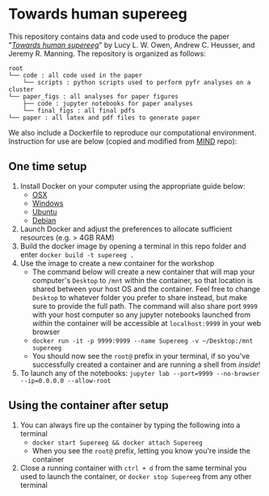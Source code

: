 # Towards human supereeg

This repository contains data and code used to produce the paper "[_Towards human supereeg_](https://www.biorxiv.org/content/early/2018/09/06/409987)" by Lucy L. W. Owen, Andrew C. Heusser, and Jeremy R. Manning. The repository is organized as follows:

```
root
└── code : all code used in the paper
    └── scripts : python scripts used to perform pyfr analyses on a cluster
└── paper_figs : all analyses for paper figures
    ├── code : jupyter notebooks for paper analyses
    └── final_figs : all final pdfs
└── paper : all latex and pdf files to generate paper

```

We also include a Dockerfile to reproduce our computational environment. Instruction for use are below (copied and modified from [MIND](https://github.com/Summer-MIND/mind-tools) repo):

## One time setup
1. Install Docker on your computer using the appropriate guide below:
    - [OSX](https://docs.docker.com/docker-for-mac/install/#download-docker-for-mac)
    - [Windows](https://docs.docker.com/docker-for-windows/install/)
    - [Ubuntu](https://docs.docker.com/engine/installation/linux/docker-ce/ubuntu/)
    - [Debian](https://docs.docker.com/engine/installation/linux/docker-ce/debian/)
2. Launch Docker and adjust the preferences to allocate sufficient resources (e.g. > 4GB RAM)
3. Build the docker image by opening a terminal in this repo folder and enter `docker build -t supereeg .`
4. Use the image to create a new container for the workshop
    - The command below will create a new container that will map your computer's `Desktop` to `/mnt` within the container, so that location is shared between your host OS and the container. Feel free to change `Desktop` to whatever folder you prefer to share instead, but make sure to provide the full path. The command will also share port `9999` with your host computer so any jupyter notebooks launched from *within* the container will be accessible at `localhost:9999` in your web browser
    - `docker run -it -p 9999:9999 --name Supereeg -v ~/Desktop:/mnt supereeg `
    - You should now see the `root@` prefix in your terminal, if so you've successfully created a container and are running a shell from *inside*!
5. To launch any of the notebooks: `jupyter lab --port=9999 --no-browser --ip=0.0.0.0 --allow-root`

## Using the container after setup
1. You can always fire up the container by typing the following into a terminal
    - `docker start Supereeg && docker attach Supereeg`
    - When you see the `root@` prefix, letting you know you're inside the container
2. Close a running container with `ctrl + d` from the same terminal you used to launch the container, or `docker stop Supereeg` from any other terminal